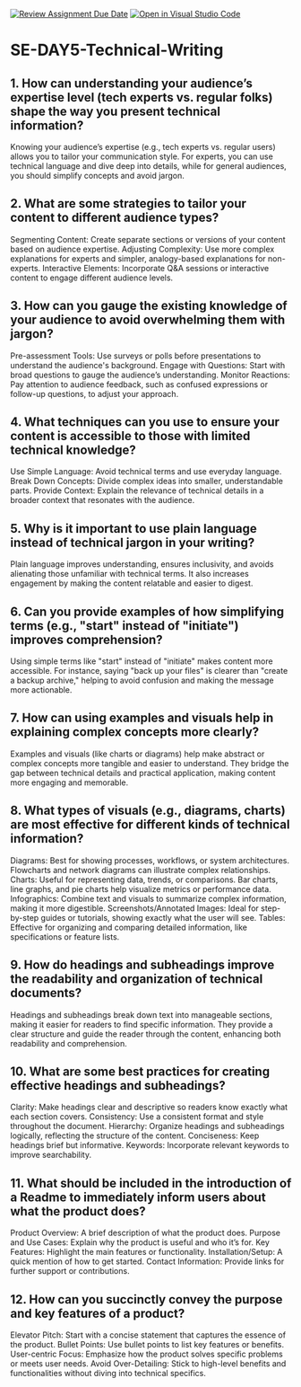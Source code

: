 
[![Review Assignment Due Date](https://classroom.github.com/assets/deadline-readme-button-22041afd0340ce965d47ae6ef1cefeee28c7c493a6346c4f15d667ab976d596c.svg)](https://classroom.github.com/a/zsAR-pyY)
[![Open in Visual Studio Code](https://classroom.github.com/assets/open-in-vscode-2e0aaae1b6195c2367325f4f02e2d04e9abb55f0b24a779b69b11b9e10269abc.svg)](https://classroom.github.com/online_ide?assignment_repo_id=15712191&assignment_repo_type=AssignmentRepo)
# SE-DAY5-Technical-Writing
## 1. How can understanding your audience’s expertise level (tech experts vs. regular folks) shape the way you present technical information?
Knowing your audience’s expertise (e.g., tech experts vs. regular users) allows you to tailor your communication style. For experts, you can use technical language and dive deep into details, while for general audiences, you should simplify concepts and avoid jargon.

## 2. What are some strategies to tailor your content to different audience types?
Segmenting Content: Create separate sections or versions of your content based on audience expertise.
Adjusting Complexity: Use more complex explanations for experts and simpler, analogy-based explanations for non-experts.
Interactive Elements: Incorporate Q&A sessions or interactive content to engage different audience levels.

## 3. How can you gauge the existing knowledge of your audience to avoid overwhelming them with jargon?
Pre-assessment Tools: Use surveys or polls before presentations to understand the audience's background.
Engage with Questions: Start with broad questions to gauge the audience’s understanding.
Monitor Reactions: Pay attention to audience feedback, such as confused expressions or follow-up questions, to adjust your approach.

## 4. What techniques can you use to ensure your content is accessible to those with limited technical knowledge?
Use Simple Language: Avoid technical terms and use everyday language.
Break Down Concepts: Divide complex ideas into smaller, understandable parts.
Provide Context: Explain the relevance of technical details in a broader context that resonates with the audience.

## 5. Why is it important to use plain language instead of technical jargon in your writing?
Plain language improves understanding, ensures inclusivity, and avoids alienating those unfamiliar with technical terms. It also increases engagement by making the content relatable and easier to digest.

## 6. Can you provide examples of how simplifying terms (e.g., "start" instead of "initiate") improves comprehension?
Using simple terms like "start" instead of "initiate" makes content more accessible. For instance, saying "back up your files" is clearer than "create a backup archive," helping to avoid confusion and making the message more actionable.

## 7. How can using examples and visuals help in explaining complex concepts more clearly?
Examples and visuals (like charts or diagrams) help make abstract or complex concepts more tangible and easier to understand. They bridge the gap between technical details and practical application, making content more engaging and memorable.

## 8. What types of visuals (e.g., diagrams, charts) are most effective for different kinds of technical information?
Diagrams: Best for showing processes, workflows, or system architectures. Flowcharts and network diagrams can illustrate complex relationships.
Charts: Useful for representing data, trends, or comparisons. Bar charts, line graphs, and pie charts help visualize metrics or performance data.
Infographics: Combine text and visuals to summarize complex information, making it more digestible.
Screenshots/Annotated Images: Ideal for step-by-step guides or tutorials, showing exactly what the user will see.
Tables: Effective for organizing and comparing detailed information, like specifications or feature lists.

## 9. How do headings and subheadings improve the readability and organization of technical documents?
Headings and subheadings break down text into manageable sections, making it easier for readers to find specific information. They provide a clear structure and guide the reader through the content, enhancing both readability and comprehension.

## 10. What are some best practices for creating effective headings and subheadings?
Clarity: Make headings clear and descriptive so readers know exactly what each section covers.
Consistency: Use a consistent format and style throughout the document.
Hierarchy: Organize headings and subheadings logically, reflecting the structure of the content.
Conciseness: Keep headings brief but informative.
Keywords: Incorporate relevant keywords to improve searchability.

## 11. What should be included in the introduction of a Readme to immediately inform users about what the product does?
Product Overview: A brief description of what the product does.
Purpose and Use Cases: Explain why the product is useful and who it’s for.
Key Features: Highlight the main features or functionality.
Installation/Setup: A quick mention of how to get started.
Contact Information: Provide links for further support or contributions.

## 12. How can you succinctly convey the purpose and key features of a product?
Elevator Pitch: Start with a concise statement that captures the essence of the product.
Bullet Points: Use bullet points to list key features or benefits.
User-centric Focus: Emphasize how the product solves specific problems or meets user needs.
Avoid Over-Detailing: Stick to high-level benefits and functionalities without diving into technical specifics.
